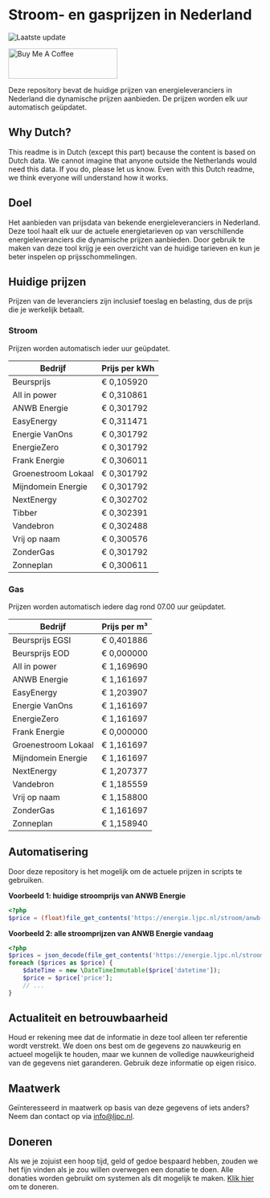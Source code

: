 # Stroom- en gasprijzen in Nederland

![Laatste update](https://img.shields.io/badge/laatste%20update-2023--11--06%2021%3A00%20CET-brightgreen)

<a href="https://www.buymeacoffee.com/Lars-" target="_blank"><img src="https://cdn.buymeacoffee.com/buttons/v2/default-orange.png" alt="Buy Me A Coffee" height="60" style="height: 60px !important;width: 217px !important;" ></a>

Deze repository bevat de huidige prijzen van energieleveranciers in Nederland die dynamische prijzen aanbieden. De prijzen worden elk uur automatisch geüpdatet.

## Why Dutch?

This readme is in Dutch (except this part) because the content is based on Dutch data. We cannot imagine that anyone outside the Netherlands would need this data. If you do, please let us know. Even with this Dutch readme, we think
everyone will understand how it works.

## Doel

Het aanbieden van prijsdata van bekende energieleveranciers in Nederland. Deze tool haalt elk uur de actuele energietarieven op van verschillende energieleveranciers die dynamische prijzen aanbieden. Door gebruik te maken van deze tool
krijg je een overzicht van de huidige tarieven en kun je beter inspelen op prijsschommelingen.

## Huidige prijzen

Prijzen van de leveranciers zijn inclusief toeslag en belasting, dus de prijs die je werkelijk betaalt.

### Stroom

Prijzen worden automatisch ieder uur geüpdatet.

 Bedrijf | Prijs per kWh 
---------|---------------
Beursprijs | € 0,105920
All in power | € 0,310861
ANWB Energie | € 0,301792
EasyEnergy | € 0,311471
Energie VanOns | € 0,301792
EnergieZero | € 0,301792
Frank Energie | € 0,306011
Groenestroom Lokaal | € 0,301792
Mijndomein Energie | € 0,301792
NextEnergy | € 0,302702
Tibber | € 0,302391
Vandebron | € 0,302488
Vrij op naam | € 0,300576
ZonderGas | € 0,301792
Zonneplan | € 0,300611


### Gas

Prijzen worden automatisch iedere dag rond 07.00 uur geüpdatet.

 Bedrijf | Prijs per m³ 
---------|--------------
Beursprijs EGSI | € 0,401886
Beursprijs EOD | € 0,000000
All in power | € 1,169690
ANWB Energie | € 1,161697
EasyEnergy | € 1,203907
Energie VanOns | € 1,161697
EnergieZero | € 1,161697
Frank Energie | € 0,000000
Groenestroom Lokaal | € 1,161697
Mijndomein Energie | € 1,161697
NextEnergy | € 1,207377
Vandebron | € 1,185559
Vrij op naam | € 1,158800
ZonderGas | € 1,161697
Zonneplan | € 1,158940


## Automatisering

Door deze repository is het mogelijk om de actuele prijzen in scripts te gebruiken.

**Voorbeeld 1: huidige stroomprijs van ANWB Energie**

```php
<?php
$price = (float)file_get_contents('https://energie.ljpc.nl/stroom/anwb-energie-nu.txt');

```

**Voorbeeld 2: alle stroomprijzen van ANWB Energie vandaag**

```php
<?php
$prices = json_decode(file_get_contents('https://energie.ljpc.nl/stroom/all-in-power-vandaag.json'),true);
foreach ($prices as $price) {
    $dateTime = new \DateTimeImmutable($price['datetime']);
    $price = $price['price'];
    // ...
}
```

## Actualiteit en betrouwbaarheid

Houd er rekening mee dat de informatie in deze tool alleen ter referentie wordt verstrekt. We doen ons best om de gegevens zo nauwkeurig en actueel mogelijk te houden, maar we kunnen de volledige nauwkeurigheid van de gegevens niet
garanderen. Gebruik deze informatie op eigen risico.

## Maatwerk

Geïnteresseerd in maatwerk op basis van deze gegevens of iets anders? Neem dan contact op
via [info@ljpc.nl](mailto:info@ljpc.nl?subject=Energie%20prijzen).

## Doneren

Als we je zojuist een hoop tijd, geld of gedoe bespaard hebben, zouden we het fijn vinden als je zou willen overwegen een
donatie te doen. Alle donaties worden gebruikt om systemen als dit mogelijk te
maken. [Klik hier](https://www.buymeacoffee.com/Lars-) om te doneren.
